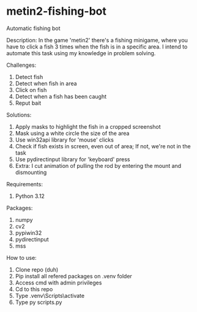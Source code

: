 # metin2-fishing-bot

Automatic fishing bot

Description:
In the game 'metin2' there's a fishing minigame, where you have to click a fish 3 times when the fish is in a specific area. I intend to automate this task using my knowledge in problem solving.

Challenges:

1. Detect fish
2. Detect when fish in area
3. Click on fish
4. Detect when a fish has been caught
5. Reput bait

Solutions:

1. Apply masks to highlight the fish in a cropped screenshot
2. Mask using a white circle the size of the area
3. Use win32api library for 'mouse' clicks
4. Check if fish exists in screen, even out of area; If not, we're not in the task
5. Use pydirectinput library for 'keyboard' press
6. Extra: I cut animation of pulling the rod by entering the mount and dismounting

Requirements:

1. Python 3.12

Packages:

1. numpy
2. cv2
3. pypiwin32
4. pydirectinput
5. mss

How to use:

1. Clone repo (duh)
2. Pip install all refered packages on .venv folder
3. Access cmd with admin privileges
4. Cd to this repo
5. Type .venv\Scripts\activate
6. Type py scripts.py
